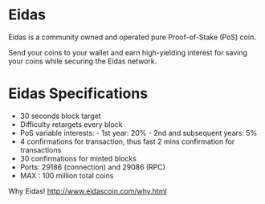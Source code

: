# Eidas

Eidas is a community owned and operated pure Proof-of-Stake (PoS)
coin. 

Send your coins to your wallet and earn high-yielding interest for
saving your coins while securing the Eidas network.

# Eidas Specifications
- 30 seconds block target
- Difficulty retargets every block
- PoS variable interests:
      - 1st year: 20%
      - 2nd and subsequent years: 5%
- 4 confirmations for transaction, thus fast 2 mins confirmation for transactions
- 30 confirmations for minted blocks
- Ports: 29186 (connection) and 29086 (RPC)
- MAX : 100 million total coins


Why Eidas!
http://www.eidascoin.com/why.html
